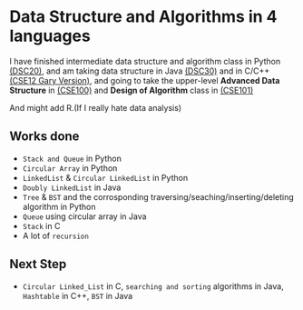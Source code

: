 # Data Structure and Algorithms in 4 languages
I have finished intermediate data structure and algorithm class in Python [(DSC20)](https://sites.google.com/a/eng.ucsd.edu/dsc20-winter-2019/class-schedule), and am taking data structure in Java [(DSC30)](https://sites.google.com/a/eng.ucsd.edu/dsc30-fall-2018/class-schedule) and in C/C++ [(CSE12 Gary Version)](http://ieng6.ucsd.edu/~cs12x/), and going to take the upper-level **Advanced Data Structure** in [(CSE100)](https://sites.google.com/a/eng.ucsd.edu/cse-100-winter-2019/schedule-and-assignments) and **Design of Algorithm** class in [(CSE101)](https://sites.google.com/a/eng.ucsd.edu/cse-101-winter-2019/website-builder)

And might add R.(If I really hate data analysis)
## Works done
* `Stack and Queue` in Python
* `Circular Array` in Python 
* `LinkedList` & `Circular LinkedList` in Python
* `Doubly LinkedList` in Java
* `Tree` & `BST` and the corrosponding traversing/seaching/inserting/deleting algorithm in Python
* `Queue` using circular array in Java
* `Stack` in C
* A lot of `recursion`
## Next Step
* `Circular Linked_List` in C, `searching and sorting` algorithms in Java, `Hashtable` in C++, `BST` in Java
